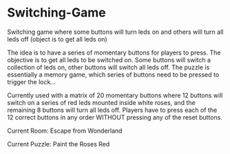 # Switching-Game
Switching game where some buttons will turn leds on and others will turn all leds off (object is to get all leds on)

The idea is to have a series of momentary buttons for players to press. The objective is to get all leds to be switched on. Some buttons will switch a collection of leds on, other buttons will switch all leds off.
The puzzle is essentially a memory game, which series of buttons need to be pressed to trigger the lock...

Currently used with a matrix of 20 momentary buttons where 12 buttons will switch on a series of red leds mounted inside white roses, and the remaining 8 buttons will turn all leds off. Players have to press each of the 12 correct buttons in any order WITHOUT pressing any of the reset buttons.

Current Room:
Escape from Wonderland

Current Puzzle:
Paint the Roses Red

